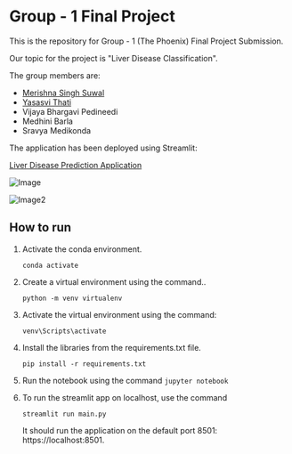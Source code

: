 # Group - 1 Final Project 

This is the repository for Group - 1 (The Phoenix) Final Project Submission.

Our topic for the project is "Liver Disease Classification".

The group members are:
- [Merishna Singh Suwal](https://www.linkedin.com/in/merishna-ss/)
- [Yasasvi Thati](https://www.linkedin.com/in/yasasvi-thati-27a3671a1/)
- Vijaya Bhargavi Pedineedi
- Medhini Barla
- Sravya Medikonda

The application has been deployed using Streamlit:

[Liver Disease Prediction Application](https://group-1-the-phoenix-project-group-1-main-anj10e.streamlit.app/)

![Image](https://github.com/group-1-the-phoenix/liver-disease-detection/tree/main/data/sample1.png)

![Image2](https://github.com/group-1-the-phoenix/liver-disease-detection/tree/main/data/sample2.png)

## How to run 

1. Activate the conda environment.

    ```conda activate```

2. Create a virtual environment using the command..

    ```python -m venv virtualenv```

3. Activate the virtual environment using the command:

    ```venv\Scripts\activate```

4. Install the libraries from the requirements.txt file.

    ```pip install -r requirements.txt```

5. Run the notebook using the command
    ```jupyter notebook```

6. To run the streamlit app on localhost, use the command

   ```streamlit run main.py```
   
   It should run the application on the default port 8501: https://localhost:8501.

